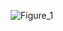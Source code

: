 ![Figure_1](https://user-images.githubusercontent.com/97138488/211065687-bb51b963-f32a-418c-8a2f-251b837091b5.png)
